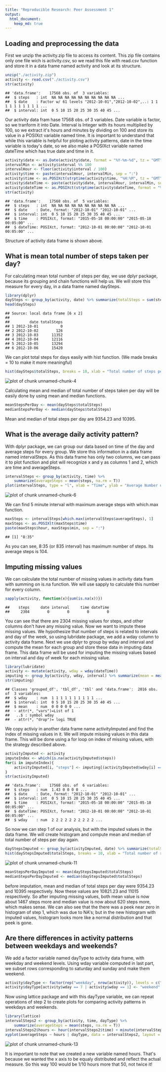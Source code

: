 ```yaml
---
title: "Reproducible Research: Peer Assessment 1"
output: 
  html_document:
    keep_md: true
---
```



## Loading and preprocessing the data
First we unzip the activity.zip file to access its content. This zip file contains only one file wich is activity.csv,
so we read this file with read.csv function and store it in a data frame named activity and look at its structure.


```r
unzip("./activity.zip")
activity <- read.csv("./activity.csv")
str(activity)
```

```
## 'data.frame':	17568 obs. of  3 variables:
##  $ steps   : int  NA NA NA NA NA NA NA NA NA NA ...
##  $ date    : Factor w/ 61 levels "2012-10-01","2012-10-02",..: 1 1 1 1 1 1 1 1 1 1 ...
##  $ interval: int  0 5 10 15 20 25 30 35 40 45 ...
```

Our activity data fram hase 17568 obs. of  3 variables. Date variable is factor, so we tranform it into Date. Interval
is Integer with its hours multiplied by 100, so we extract it's hours and minutes by dividing on 100 and store its value
in a POSIXct variable named time. It is important to understand that while this variable is helpful for ploting activity
patterns, date in the time variable is today's date, so we also make a POSIXct variable named dateTime which has true
date and time in it.


```r
activity$date <- as.Date(activity$date, format = "%Y-%m-%d", tz = "GMT")
intervalMin <- activity$interval %% 100
intervalHour <- floor(activity$interval / 100)
activity$time <- paste(intervalHour, intervalMin, sep = ":")
activity$time <- as.POSIXct(strptime(activity$time, "%H:%M", tz = "GMT"))
activity$dateTime <- paste(activity$date, intervalHour, intervalMin, sep = " ")
activity$dateTime <- as.POSIXct(strptime(activity$dateTime, format = "%Y-%m-%d %H %M", tz = "GMT"))
str(activity)
```

```
## 'data.frame':	17568 obs. of  5 variables:
##  $ steps   : int  NA NA NA NA NA NA NA NA NA NA ...
##  $ date    : Date, format: "2012-10-01" "2012-10-01" ...
##  $ interval: int  0 5 10 15 20 25 30 35 40 45 ...
##  $ time    : POSIXct, format: "2015-05-18 00:00:00" "2015-05-18 00:05:00" ...
##  $ dateTime: POSIXct, format: "2012-10-01 00:00:00" "2012-10-01 00:05:00" ...
```

Structure of activity data frame is shown above.

## What is mean total number of steps taken per day?
For calculating mean total number of steps per day, we use dplyr package, because its grouping and chain functions will
help us. We will store this measure for every day, in a data frame named daySteps.


```r
library(dplyr)
daySteps <- group_by(activity, date) %>% summarize(totalSteps = sum(steps, na.rm = T))
head(daySteps)
```

```
## Source: local data frame [6 x 2]
## 
##         date totalSteps
## 1 2012-10-01          0
## 2 2012-10-02        126
## 3 2012-10-03      11352
## 4 2012-10-04      12116
## 5 2012-10-05      13294
## 6 2012-10-06      15420
```

We can plot total steps for days easily with hist function. (We made breaks = 10 to make it more meaningful)


```r
hist(daySteps$totalSteps, breaks = 10, xlab = "Total number of steps per day", main = "Histogram of total number of steps per day")
```

![plot of chunk unnamed-chunk-4](figure/unnamed-chunk-4-1.png) 

Calculating mean and median of total number of steps taken per day will be easily done by using mean and median functions.


```r
meanStepsPerDay <- mean(daySteps$totalSteps)
medianStepsPerDay <- median(daySteps$totalSteps)
```

Mean and median of total steps per day are 9354.23 and 10395.

## What is the average daily activity pattern?

With dplyr package, we can group our data based on time of the day and average steps for every group. We store this
information in a data frame named intervalSteps. As this data frame has only two columns, we can pass it to plot function
and plot will recognize x and y as columns 1 and 2, which are time and averageSteps.


```r
intervalSteps <- group_by(activity, time) %>%
    summarize(averageSteps = mean(steps, na.rm = T))
plot(intervalSteps, type = "l", xlab = "Time", ylab = "Average Number of Steps", main = "Average number of steps during the day")
```

![plot of chunk unnamed-chunk-6](figure/unnamed-chunk-6-1.png) 

We can find 5 minute interval with maximum average steps with which.max function.


```r
maxSteps <- intervalSteps[which.max(intervalSteps$averageSteps), 1]
maxSteps <- as.POSIXlt(maxSteps$time)
paste(maxSteps$hour, maxSteps$min, sep = ":")
```

```
## [1] "8:35"
```

As you can see, 8:35 (or 835 interval) has maximum number of steps. Its average steps is 104.

## Imputing missing values

We can calculate the total number of missing values in activity data fram with summing on is.na function. We will use
sapply to calculate this number for every column.


```r
sapply(activity, function(x){sum(is.na(x))})
```

```
##    steps     date interval     time dateTime 
##     2304        0        0        0        0
```

You can see that there are 2304 missing values for steps, and other columns don't have any missing value.
Now we want to impute these missing values. We hypothesize that number of steps is related to intervals and day of the
week, so using lubridate package, we add a wday column to activity data frame. Next we use dplyr to group by wday and
interval and compute the mean for each group and store these data in imputing data frame. This data frame will be used
for imputing the missing values based on interval and day of week for each missing value.


```r
library(lubridate)
activity <- mutate(activity, wday = wday(dateTime))
imputing <- group_by(activity, wday, interval) %>% summarize(mean = mean(steps, na.rm = T))
str(imputing)
```

```
## Classes 'grouped_df', 'tbl_df', 'tbl' and 'data.frame':	2016 obs. of  3 variables:
##  $ wday    : num  1 1 1 1 1 1 1 1 1 1 ...
##  $ interval: int  0 5 10 15 20 25 30 35 40 45 ...
##  $ mean    : num  0 0 0 0 0 ...
##  - attr(*, "vars")=List of 1
##   ..$ : symbol wday
##  - attr(*, "drop")= logi TRUE
```

We copy activiy in another data frame name activityImputed and find the index of missing values in it. We will impute
missing values in this data frame. This will be done using a for loop on index of missing values, with the strategy
described above.


```r
activityImputed <- activity
imputeIndex <- which(is.na(activityImputed$steps))
for(i in imputeIndex){
    activityImputed[i, "steps"] <- imputing[(activityImputed$wday[i] == imputing$wday) & (activityImputed$interval[i] == imputing$interval), 3]
}
str(activityImputed)
```

```
## 'data.frame':	17568 obs. of  6 variables:
##  $ steps   : num  1.43 0 0 0 0 ...
##  $ date    : Date, format: "2012-10-01" "2012-10-01" ...
##  $ interval: int  0 5 10 15 20 25 30 35 40 45 ...
##  $ time    : POSIXct, format: "2015-05-18 00:00:00" "2015-05-18 00:05:00" ...
##  $ dateTime: POSIXct, format: "2012-10-01 00:00:00" "2012-10-01 00:05:00" ...
##  $ wday    : num  2 2 2 2 2 2 2 2 2 2 ...
```

So now we can step 1 of our analysis, but with the imputed values in the data frame. We will create histogram and compute
mean and median of total number of steps per day again.


```r
dayStepsImputed <- group_by(activityImputed, date) %>% summarize(totalSteps = round(sum(steps), digits = 0))
hist(dayStepsImputed$totalSteps, breaks = 10, xlab = "Total number of steps per day", main = "Histogram of total number of steps per day")
```

![plot of chunk unnamed-chunk-11](figure/unnamed-chunk-11-1.png) 

```r
meanStepsPerDayImputed <- mean(dayStepsImputed$totalSteps)
medianStepsPerDayImputed <- median(dayStepsImputed$totalSteps)
```

before imputation, mean and median of total steps per day were 9354.23 and 10395 respectively.
Now these values are 10821.23 and 11015 respectively. So after imputing missing
values, both mean value is now about 1467 steps more and median value is now about 620 steps more, which makes sense.
We can also see that the there was a peek near zero in histogram of step 1, which was due to NA's; but in the new histogram
with imputed values, histogram looks more like a normal distribution  and that peek is gone.

## Are there differences in activity patterns between weekdays and weekends?

We add a factor variable named dayType to activity data frame, with weekday and weekend levels. Using wday variable computed
in last part, we subset rows corresponding to saturday and sunday and make them weekend.


```r
activity$dayType <- factor(rep("weekday", nrow(activity)), levels = c("weekday", "weekend"))
activity$dayType[activity$wday == 7 | activity$wday == 1] <- "weekend"
```

Now using lattice package and with this dayType variable, we can repeat operations of step 2 to create plots for comparing
activity patterns in weekdays and weekends.


```r
library(lattice)
intervalSteps2 <- group_by(activity, time, dayType) %>%
    summarize(averageSteps = mean(steps, na.rm = T))
intervalSteps2$hours <- hour(intervalSteps2$time) + minute(intervalSteps2$time)/60
xyplot(averageSteps ~ hours | dayType, data = intervalSteps2, layout = c(1, 2), type = "l", xlab = "Time (hours)", ylab = "Number of Steps", main = "Average number of steps during the day")
```

![plot of chunk unnamed-chunk-13](figure/unnamed-chunk-13-1.png) 

It is important to note that we created a new variable named hours. That's because we wanted the x axis to be equaly
distributed and reflect the actual measure. So this way 100 would be 1/10 hours more that 50, not twice it!
